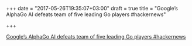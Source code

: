 +++
date = "2017-05-26T19:35:07+03:00"
draft = true
title = "Google’s AlphaGo AI defeats team of five leading Go players  #hackernews"

+++

<p><a href="https://t.co/DOOGHFnObk">Google’s AlphaGo AI defeats team of five leading Go players  #hackernews</a></p>